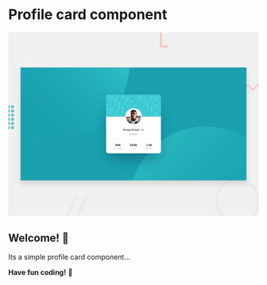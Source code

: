 # Profile card component

![Design preview for the Profile card component coding challenge](./design/desktop-preview.jpg)

## Welcome! 👋

Its a simple profile card component...

**Have fun coding!** 🚀
